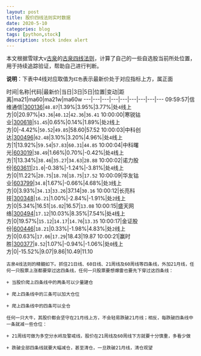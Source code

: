 ```yaml
---
layout: post
title: 股价四线法则实时数据
date: 2020-5-10
categories: blog
tags: [python,stock]
description: stock index alert
---
```



本文根据雪球大v[古泉](https://xueqiu.com/u/7148646888)的[古泉四线法则](https://xueqiu.com/7148646888/130498192)，计算了自己的一些自选股当前所处位置，用于持续追踪验证，帮助自己进行判断。

**说明**：下表中4线对应取值为`红色`表示最新价处于对应指标上方，属正面

时间|名称|代码|最新价|当日|3日|5日|位置|变动|距离|ma21|ma60|ma21w|ma60w
---|---|---|---|---|---|---|---|---
09:59:57|信维通信|[300136](https://xueqiu.com/S/SZ300136)|`48.87`|1.39%|3.95%|3.77%|处`4`线上方|0|20.97%|`43.36`|`40.12`|`42.36`|`36.41`
10:00:00|寒锐钴业|[300618](https://xueqiu.com/S/SZ300618)|`51.45`|0.65%|0.14%|1.89%|处`2`线上方|0|-4.42%|`50.52`|`49.85`|58.60|57.52
10:00:03|中科创达|[300496](https://xueqiu.com/S/SZ300496)|`62.48`|3.10%|3.20%|4.96%|处`4`线上方|1|13.92%|`59.54`|`57.83`|`60.31`|`44.85`
10:00:04|中科曙光|[603019](https://xueqiu.com/S/SH603019)|`38.49`|1.66%|0.70%|-0.42%|处`4`线上方|1|13.34%|`38.46`|`35.27`|`34.63`|`28.88`
10:00:02|诺力股份|[603611](https://xueqiu.com/S/SH603611)|`21.0`|-0.38%|-1.24%|-3.81%|处`4`线上方|0|11.22%|`20.75`|`18.78`|`18.75`|`17.52`
10:00:09|华友钴业|[603799](https://xueqiu.com/S/SH603799)|`34.8`|1.67%|-0.66%|4.68%|处`3`线上方|0|3.93%|`34.13`|`33.26`|37.14|`30.16`
10:00:12|长亮科技|[300348](https://xueqiu.com/S/SZ300348)|`16.21`|1.00%|-2.84%|-1.91%|处`2`线上方|0|5.34%|16.51|`16.02`|16.57|`13.08`
10:00:15|盛天网络|[300494](https://xueqiu.com/S/SZ300494)|`17.12`|10.03%|8.35%|7.54%|处`4`线上方|0|19.57%|`15.12`|`14.17`|`14.76`|`13.35`
10:00:17|金证股份|[600446](https://xueqiu.com/S/SH600446)|`18.21`|0.33%|-1.98%|4.83%|处`2`线上方|0|0.63%|`17.06`|`17.29`|18.43|19.87
10:00:21|赢时胜|[300377](https://xueqiu.com/S/SZ300377)|`8.52`|1.07%|-0.94%|-1.06%|处`0`线上方|0|-15.52%|9.07|9.86|10.49|11.10

```
古泉4线法则的精髓如下。抓住21日线、60日线、21周线及60周线等四条线，外加21月线，任何一只股票上涨都要穿过这四条线，任何一只股票要想爆雷也要先下穿过这四条线：

+ 当股价爬上四条线中的两条可以少量建仓

+ 爬上四条线中的三条可以加大仓位

+ 爬上四条线中的四条可以全仓

任何一只大牛，其股价都会坚守在21月线上方，不会轻易跌破21月线；相反，每跌破四条线中一条就减一些仓位：

+ 21周线可做为多空分水岭及警戒线，股价在21周线及60周线下方就要十分慎重，多看少做

+ 跌破全部四条线就要大幅减仓，甚至清仓，一旦跌破21月线，清仓观望
```